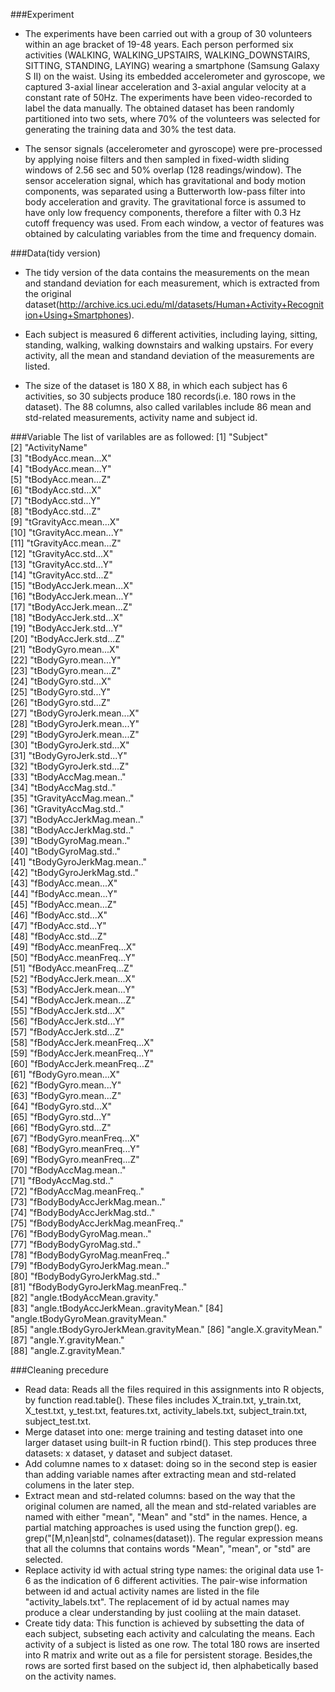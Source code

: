 ###Experiment
* The experiments have been carried out with a group of 30 volunteers within an age bracket of 19-48 years. Each person performed six activities (WALKING, WALKING_UPSTAIRS, WALKING_DOWNSTAIRS, SITTING, STANDING, LAYING) wearing a smartphone (Samsung Galaxy S II) on the waist. Using its embedded accelerometer and gyroscope, we captured 3-axial linear acceleration and 3-axial angular velocity at a constant rate of 50Hz. The experiments have been video-recorded to label the data manually. The obtained dataset has been randomly partitioned into two sets, where 70% of the volunteers was selected for generating the training data and 30% the test data.

* The sensor signals (accelerometer and gyroscope) were pre-processed by applying noise filters and then sampled in fixed-width sliding windows of 2.56 sec and 50% overlap (128 readings/window). The sensor acceleration signal, which has gravitational and body motion components, was separated using a Butterworth low-pass filter into body acceleration and gravity. The gravitational force is assumed to have only low frequency components, therefore a filter with 0.3 Hz cutoff frequency was used. From each window, a vector of features was obtained by calculating variables from the time and frequency domain. 


###Data(tidy version)
* The tidy version of the data contains the measurements on the mean and standand deviation for each measurement, which is extracted from the original dataset(http://archive.ics.uci.edu/ml/datasets/Human+Activity+Recognition+Using+Smartphones). 

* Each subject is measured 6 different activities, including laying, sitting, standing, walking, walking downstairs and walking upstairs. For every activity, all the mean and standand deviation of the measurements are listed. 

* The size of the dataset is 180 X 88, in which each subject has 6 activities, so 30 subjects produce 180 records(i.e. 180 rows in the dataset). The 88 columns, also called varilables include 86 mean and std-related measurements, activity name and subject id. 

###Variable
The list of varilables are as followed:
[1] "Subject"                             
 [2] "ActivityName"                        
 [3] "tBodyAcc.mean...X"                   
 [4] "tBodyAcc.mean...Y"                   
 [5] "tBodyAcc.mean...Z"                   
 [6] "tBodyAcc.std...X"                    
 [7] "tBodyAcc.std...Y"                    
 [8] "tBodyAcc.std...Z"                    
 [9] "tGravityAcc.mean...X"                
[10] "tGravityAcc.mean...Y"                
[11] "tGravityAcc.mean...Z"                
[12] "tGravityAcc.std...X"                 
[13] "tGravityAcc.std...Y"                 
[14] "tGravityAcc.std...Z"                 
[15] "tBodyAccJerk.mean...X"               
[16] "tBodyAccJerk.mean...Y"               
[17] "tBodyAccJerk.mean...Z"               
[18] "tBodyAccJerk.std...X"                
[19] "tBodyAccJerk.std...Y"                
[20] "tBodyAccJerk.std...Z"                
[21] "tBodyGyro.mean...X"                  
[22] "tBodyGyro.mean...Y"                  
[23] "tBodyGyro.mean...Z"                  
[24] "tBodyGyro.std...X"                   
[25] "tBodyGyro.std...Y"                   
[26] "tBodyGyro.std...Z"                   
[27] "tBodyGyroJerk.mean...X"              
[28] "tBodyGyroJerk.mean...Y"              
[29] "tBodyGyroJerk.mean...Z"              
[30] "tBodyGyroJerk.std...X"               
[31] "tBodyGyroJerk.std...Y"               
[32] "tBodyGyroJerk.std...Z"               
[33] "tBodyAccMag.mean.."                  
[34] "tBodyAccMag.std.."                   
[35] "tGravityAccMag.mean.."               
[36] "tGravityAccMag.std.."                
[37] "tBodyAccJerkMag.mean.."              
[38] "tBodyAccJerkMag.std.."               
[39] "tBodyGyroMag.mean.."                 
[40] "tBodyGyroMag.std.."                  
[41] "tBodyGyroJerkMag.mean.."             
[42] "tBodyGyroJerkMag.std.."              
[43] "fBodyAcc.mean...X"                   
[44] "fBodyAcc.mean...Y"                   
[45] "fBodyAcc.mean...Z"                   
[46] "fBodyAcc.std...X"                    
[47] "fBodyAcc.std...Y"                    
[48] "fBodyAcc.std...Z"                    
[49] "fBodyAcc.meanFreq...X"               
[50] "fBodyAcc.meanFreq...Y"               
[51] "fBodyAcc.meanFreq...Z"               
[52] "fBodyAccJerk.mean...X"               
[53] "fBodyAccJerk.mean...Y"               
[54] "fBodyAccJerk.mean...Z"               
[55] "fBodyAccJerk.std...X"                
[56] "fBodyAccJerk.std...Y"                
[57] "fBodyAccJerk.std...Z"                
[58] "fBodyAccJerk.meanFreq...X"           
[59] "fBodyAccJerk.meanFreq...Y"           
[60] "fBodyAccJerk.meanFreq...Z"           
[61] "fBodyGyro.mean...X"                  
[62] "fBodyGyro.mean...Y"                  
[63] "fBodyGyro.mean...Z"                  
[64] "fBodyGyro.std...X"                   
[65] "fBodyGyro.std...Y"                   
[66] "fBodyGyro.std...Z"                   
[67] "fBodyGyro.meanFreq...X"              
[68] "fBodyGyro.meanFreq...Y"              
[69] "fBodyGyro.meanFreq...Z"              
[70] "fBodyAccMag.mean.."                  
[71] "fBodyAccMag.std.."                   
[72] "fBodyAccMag.meanFreq.."              
[73] "fBodyBodyAccJerkMag.mean.."          
[74] "fBodyBodyAccJerkMag.std.."           
[75] "fBodyBodyAccJerkMag.meanFreq.."      
[76] "fBodyBodyGyroMag.mean.."             
[77] "fBodyBodyGyroMag.std.."              
[78] "fBodyBodyGyroMag.meanFreq.."         
[79] "fBodyBodyGyroJerkMag.mean.."         
[80] "fBodyBodyGyroJerkMag.std.."          
[81] "fBodyBodyGyroJerkMag.meanFreq.."     
[82] "angle.tBodyAccMean.gravity."         
[83] "angle.tBodyAccJerkMean..gravityMean."
[84] "angle.tBodyGyroMean.gravityMean."    
[85] "angle.tBodyGyroJerkMean.gravityMean."
[86] "angle.X.gravityMean."                
[87] "angle.Y.gravityMean."                
[88] "angle.Z.gravityMean."

###Cleaning precedure
* Read data: Reads all the files required in this assignments into R objects, by function read.table(). These files includes X_train.txt, y_train.txt, X_test.txt, y_test.txt, features.txt, activity_labels.txt, subject_train.txt, subject_test.txt. 
* Merge dataset into one: merge training and testing dataset into one larger dataset using built-in R fuction rbind(). This step produces three datasets: x dataset, y dataset and subject dataset.
* Add columne names to x dataset: doing so in the second step is easier than adding variable names after extracting mean and std-related columens in the later step.
* Extract mean and std-related columns: based on the way that the original columen are named, all the mean and std-related variables are named with either "mean", "Mean" and "std" in the names. Hence, a partial matching approaches is used using the function grep(). eg. grep("[M,n]ean|std", colnames(dataset)). The regular expression means that all the columns that contains words "Mean", "mean", or "std" are selected.
* Replace activity id with actual string type names: the original data use 1-6 as the indication of 6 different activities. The pair-wise information between id and actual activity names are listed in the file "activity_labels.txt". The replacement of id by actual names may produce a clear understanding by just cooliing at the main dataset.
* Create tidy data: This function is achieved by subsetting the data of each subject, subseting each activity and calculating the means. Each activity of a subject is listed as one row. The total 180 rows are inserted into R matrix and write out as a file for persistent storage. Besides,the rows are sorted first based on the subject id, then alphabetically based on the activity names.

